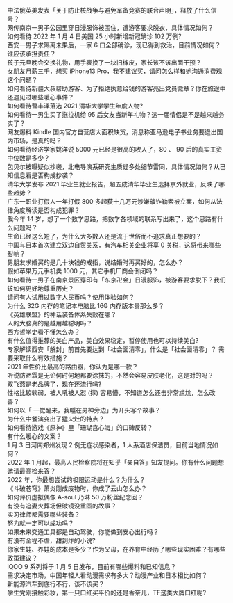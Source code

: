 中法俄英美发表「关于防止核战争与避免军备竞赛的联合声明」，释放了什么信号？  
网传南京一男子公园里穿日漫服饰被围住，遭游客要求脱衣，具体情况如何？  
如何看待 2022 年 1 月 4 日美国 25 小时新增新冠确诊 102 万例?  
西安一男子求隔离未果后，一家 6 口全部确诊，现已得到救治，目前情况如何？谁应该承担责任？  
孩子元旦晚会交换礼物，用手表换了一块旧橡皮，家长该不该出面干预？  
女朋友月薪三千，想买 iPhone13 Pro，我不建议买，请问怎么样和她沟通消费观这个问题？  
如何看待新疆大叔帮助游客、为了拒绝执意给钱的游客亮出党员徽章？你在旅途中还遇见过哪些暖心事件？  
如何看待曹丰泽落选 2021 清华大学学生年度人物?  
如何看待一男生买了拖拉机给 95 后女友当新年礼物？这一届情侣是不是越来越务实了？  
网友爆料 Kindle 国内官方自营店大面积缺货，消息称亚马逊电子书业务要退出国内市场，是真的吗？  
如何看待经济学家姚洋说 5000 元已经是很高的收入了，80 、 90 后的真实工资中位数是多少？  
包贝尔被曝疑似抄袭，北电导演系研究生质疑多处细节雷同，具体情况如何？从已知信息看是否构成抄袭？  
清华大学发布 2021 毕业生就业报告，超五成清华毕业生选择京外就业，反映了哪些趋势？  
广东一职业打假人一年打假 800 多起获十几万元涉嫌敲诈勒索被立案，如何从法律角度解读是否构成犯罪？  
我今年 14 岁，想了一个数学思路，把数学各领域的联系写出来了，这个思路有什么问题吗？  
生命已经这么短了，为什么大多数人还是流于世俗而不追求真正想要的？  
中国与日本首次建立双边自贸关系，有汽车相关企业将享 0 关税，这将带来哪些影响？  
男朋友求婚买的是几十块钱的戒指，说结婚时再买好的，怎么办？  
假如苹果万元手机卖 1000 元，其它手机厂商会倒闭吗？  
如何看待一男子在南京景区穿印有「东京卍会」日漫服饰，被游客要求脱下？我们该如何更好地尊重历史？  
请问有人试用过数字人民币吗？使用体验如何？  
为什么 32G 内存的笔记本电脑比 16G 内存版本贵那么多？  
《英雄联盟》的神话装备体系失败在哪？  
人的大脑真的是越用越聪明吗？  
西方哲学史看不懂怎么办？  
有什么值得推荐的美白产品，美白效果稳定，暂停使用也可以持续美白?  
专家解读西安「解封」前首先要达到「社会面清零」，什么是「社会面清零」？ 需要采取什么有效措施？  
2021 年性价比最高的路由器，你认为是哪一款？  
听说防晒霜是无论何时何地都要涂抹的，不然会容易皮肤老化，这是对的吗？  
双飞燕是老品牌了，现在还流行吗?  
性格比较软弱，被人吼被人怼 (㨃) 容易懵，不知道怎么还击非常尴尬，怎么改善？  
如何以「 一觉醒来，我睡在男神旁边」为开头写个故事？  
为什么中餐演变出了猛火灶的特点？  
如何看待游戏《原神》里「珊瑚宫心海」的口碑反转？  
有什么暖心的文案？  
1 月 3 日河南郑州发现 2 例无症状感染者，1 人系酒店保洁员，目前当地情况如何？  
2022 年 1 月起，最高人民检察院将在知乎「亲自答」知友提问。你有什么问题想邀请最高检来答？  
2022 年，你最想尝试的极限运动是什么？为什么？  
《斗破苍穹》萧炎刚成废物时，你成了云山怎么办？  
如何评价虚拟偶像 A-soul 乃琳 50 万粉丝纪念回？  
有没有追妻火葬场但破镜没重圆的故事？  
实习律师都需要哪些装备？  
努力就一定可以成功吗？  
如果未来交通工具都是自动驾驶，你能做到安心出行吗？  
有没有全程不虐，甜到炸的小说?  
你家生娃、养娃的成本是多少？作为父母，在养育中经历了哪些现实困难？有哪些政策建议？  
iQOO 9 系列将于 1 月 5 日发布，目前有哪些爆料和已知信息？  
需求决定市场，中国年轻人看动漫需求有多大？动漫产业和日本相比如何？  
新能源汽车到底行不行，该不该买？  
学生党刚接触彩妆，第一只口红买平价的还是香奈儿，TF这类大牌口红呢?  

